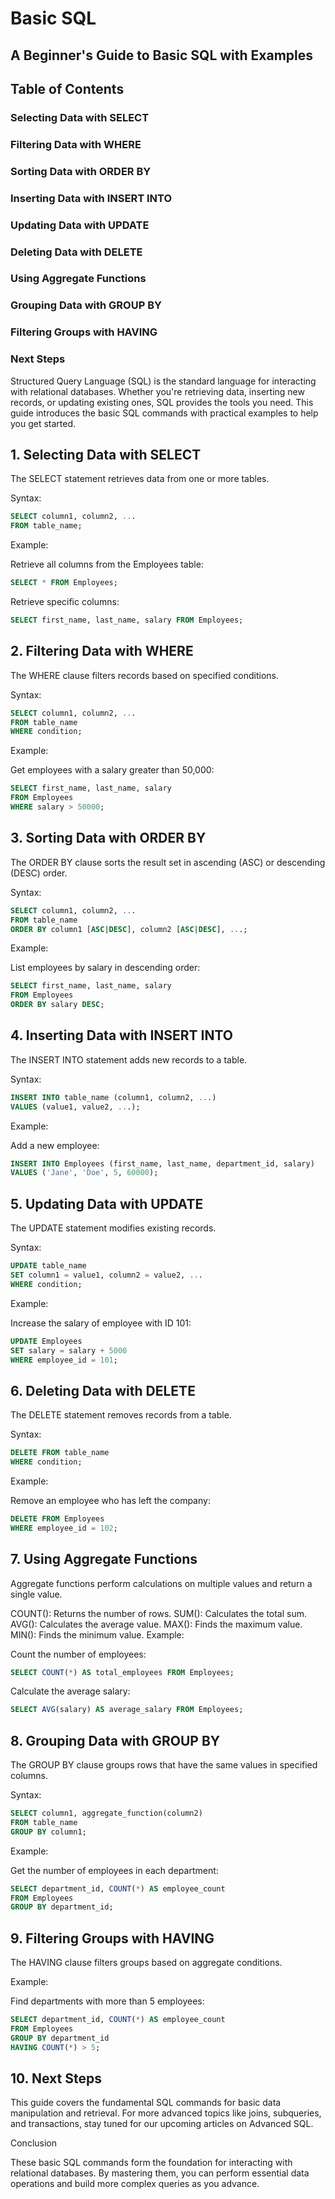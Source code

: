 # Basic SQL

## A Beginner's Guide to Basic SQL with Examples

## Table of Contents
### Selecting Data with SELECT
### Filtering Data with WHERE
### Sorting Data with ORDER BY
### Inserting Data with INSERT INTO
### Updating Data with UPDATE
### Deleting Data with DELETE
### Using Aggregate Functions
### Grouping Data with GROUP BY
### Filtering Groups with HAVING
### Next Steps
Structured Query Language (SQL) is the standard language for interacting with relational databases. Whether you're retrieving data, inserting new records, or updating existing ones, SQL provides the tools you need. This guide introduces the basic SQL commands with practical examples to help you get started.

## 1. Selecting Data with SELECT
The SELECT statement retrieves data from one or more tables.

Syntax:

```sql
SELECT column1, column2, ...
FROM table_name;
```
Example:

Retrieve all columns from the Employees table:

```sql
SELECT * FROM Employees;
```
Retrieve specific columns:

```sql
SELECT first_name, last_name, salary FROM Employees;
```
## 2. Filtering Data with WHERE
The WHERE clause filters records based on specified conditions.

Syntax:

```sql
SELECT column1, column2, ...
FROM table_name
WHERE condition;
```
Example:

Get employees with a salary greater than 50,000:

```sql
SELECT first_name, last_name, salary
FROM Employees
WHERE salary > 50000;
```
## 3. Sorting Data with ORDER BY
The ORDER BY clause sorts the result set in ascending (ASC) or descending (DESC) order.

Syntax:

```sql
SELECT column1, column2, ...
FROM table_name
ORDER BY column1 [ASC|DESC], column2 [ASC|DESC], ...;
```
Example:

List employees by salary in descending order:

```sql
SELECT first_name, last_name, salary
FROM Employees
ORDER BY salary DESC;
```
## 4. Inserting Data with INSERT INTO
The INSERT INTO statement adds new records to a table.

Syntax:

```sql
INSERT INTO table_name (column1, column2, ...)
VALUES (value1, value2, ...);
```
Example:

Add a new employee:

```sql
INSERT INTO Employees (first_name, last_name, department_id, salary)
VALUES ('Jane', 'Doe', 5, 60000);
```
## 5. Updating Data with UPDATE
The UPDATE statement modifies existing records.

Syntax:

```sql
UPDATE table_name
SET column1 = value1, column2 = value2, ...
WHERE condition;
```
Example:

Increase the salary of employee with ID 101:

```sql
UPDATE Employees
SET salary = salary + 5000
WHERE employee_id = 101;
```
## 6. Deleting Data with DELETE
The DELETE statement removes records from a table.

Syntax:

```sql
DELETE FROM table_name
WHERE condition;
```
Example:

Remove an employee who has left the company:

```sql
DELETE FROM Employees
WHERE employee_id = 102;
```
## 7. Using Aggregate Functions
Aggregate functions perform calculations on multiple values and return a single value.

COUNT(): Returns the number of rows.
SUM(): Calculates the total sum.
AVG(): Calculates the average value.
MAX(): Finds the maximum value.
MIN(): Finds the minimum value.
Example:

Count the number of employees:

```sql
SELECT COUNT(*) AS total_employees FROM Employees;
```
Calculate the average salary:

```sql
SELECT AVG(salary) AS average_salary FROM Employees;
```
## 8. Grouping Data with GROUP BY
The GROUP BY clause groups rows that have the same values in specified columns.

Syntax:

```sql
SELECT column1, aggregate_function(column2)
FROM table_name
GROUP BY column1;
```
Example:

Get the number of employees in each department:

```sql
SELECT department_id, COUNT(*) AS employee_count
FROM Employees
GROUP BY department_id;
```
## 9. Filtering Groups with HAVING
The HAVING clause filters groups based on aggregate conditions.

Example:

Find departments with more than 5 employees:

```sql
SELECT department_id, COUNT(*) AS employee_count
FROM Employees
GROUP BY department_id
HAVING COUNT(*) > 5;
```
## 10. Next Steps
This guide covers the fundamental SQL commands for basic data manipulation and retrieval. For more advanced topics like joins, subqueries, and transactions, stay tuned for our upcoming articles on Advanced SQL.

Conclusion

These basic SQL commands form the foundation for interacting with relational databases. By mastering them, you can perform essential data operations and build more complex queries as you advance.
